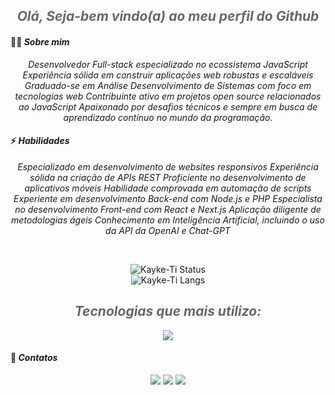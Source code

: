 <div align="center">
  <h2 style="opacity: 65%;"><em>Olá, Seja-bem vindo(a) ao meu perfil do Github</em></h2>
</div> 

#### 🙋‍♂️ <em>Sobre mim</em>

<p align="center">
 <em>
Desenvolvedor Full-stack especializado no ecossistema JavaScript
Experiência sólida em construir aplicações web robustas e escaláveis
Graduado-se em Análise Desenvolvimento de Sistemas com foco em tecnologias web
Contribuinte ativo em projetos open source relacionados ao JavaScript
Apaixonado por desafios técnicos e sempre em busca de aprendizado contínuo no mundo da programação.
 </em>
</p>

#### ⚡ <em>Habilidades</em>

<p align="center">
 <em>
Especializado em desenvolvimento de websites responsivos
Experiência sólida na criação de APIs REST
Proficiente no desenvolvimento de aplicativos móveis
Habilidade comprovada em automação de scripts
Experiente em desenvolvimento Back-end com Node.js e PHP
Especialista no desenvolvimento Front-end com React e Next.js
Aplicação diligente de metodologias ágeis
Conhecimento em Inteligência Artificial, incluindo o uso da API da OpenAI e Chat-GPT
 </em>
</p>

<br/>

<div align="center">

![Kayke-Ti Status](https://github-readme-stats.vercel.app/api?username=Kayke-Ti&show_icons=true&theme=rose_pine)<br>
![Kayke-Ti Langs](https://github-readme-stats.vercel.app/api/top-langs/?username=Kayke-Ti&show_icons=true&theme=rose_pine&hide=css,html,scss,php,ejs,cs,javascript)
</div>
 <div align="center">
  <h2 style="opacity: 65%;"><em>Tecnologias que mais utilizo:</em></h2>
 </div>

<div style="display: inline_block;">
<p align="center">
  <a href="https://skillicons.dev">
    <img src="https://skillicons.dev/icons?i=js,ts,nodejs,react,next,php,go,python,java,postgres,sqlite,prisma,mysql,supabase,tailwind,styledcomponents,cs,css,html,sass,git,bootstrap,vite,vscode" />
  </a>
</p>
</div>

#### 📧 <em>Contatos<em>
<div align="center"> 
  <a href="https://instagram.com/kaykee_bl?igshid=ZDdkNTZiNTM=" target="_blank"><img src="https://img.shields.io/badge/-Instagram-%23E4405F?style=for-the-badge&logo=instagram&logoColor=white" target="_blank"></a>
  <a href = "kaykeloiola@gmail.com"><img src="https://img.shields.io/badge/-Gmail-%23333?style=for-the-badge&logo=gmail&logoColor=white" target="_blank"></a>
  <a href="https://www.linkedin.com/in/kayke-barbosa-15a96023a" target="_blank"><img src="https://img.shields.io/badge/-LinkedIn-%230077B5?style=for-the-badge&logo=linkedin&logoColor=white" target="_blank"></a> 
  
</div>


